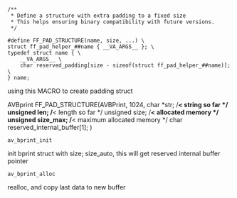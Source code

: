     /**
     * Define a structure with extra padding to a fixed size
     * This helps ensuring binary compatibility with future versions.
     */

    #define FF_PAD_STRUCTURE(name, size, ...) \
    struct ff_pad_helper_##name { __VA_ARGS__ }; \
    typedef struct name { \
        __VA_ARGS__ \
        char reserved_padding[size - sizeof(struct ff_pad_helper_##name)]; \
    } name;

using this MACRO to create padding struct

AVBprint
    FF_PAD_STRUCTURE(AVBPrint, 1024,
        char *str;         /**< string so far */
        unsigned len;      /**< length so far */
        unsigned size;     /**< allocated memory */
        unsigned size_max; /**< maximum allocated memory */
        char reserved_internal_buffer[1];
    )

    av_bprint_init
init bprint struct with size;
size_auto, this will get reserved internal buffer pointer

    av_bprint_alloc
realloc, and copy last data to new buffer
